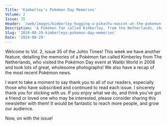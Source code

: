 ```yaml
---
Title: 'Kimberley’s Pokémon Day Memories'
Volume: 2
Issue: 35
Header: '/web/images/kimberley-hugging-a-pikachu-mascot-at-the-pokemon-day-event-in-walibi-world-the-netherlands-in-2008.jpeg'
Description: 'A Pokémon fan called Kimberley, from the Netherlands, shares her memories of visiting the Pokémon Day event at Walibi World, in 2008. Plus, a recap of the latest Pokémon news'
Slug: '2024-08-29-kimberleys-pokemon-day-memories'
Date: '2024-08-29'
---
```

Welcome to Vol. 2, issue 35 of the Johto Times! This week we have another feature, detailing the memories of a Pokémon fan called Kimberley from The Netherlands, who visited the Pokémon Day event at Walibi World in 2008 and took lots of great, wholesome photographs! We also have a recap of the most recent Pokémon news.  

I want to take a moment to say thank you to all of our readers, especially those who have subscribed and continued to read each issue. I sincerely thank you for sticking with us. If you enjoy what we do, and think you’ve got a friend or loved one who may be interested, please consider sharing this newsletter with them! It would be fantastic to reach more people, and grow our audience.  

Now, on with the issue!